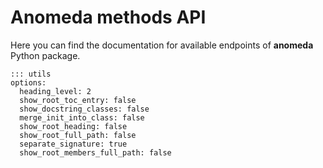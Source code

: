 # Anomeda methods API

Here you can find the documentation for available endpoints of **anomeda** Python package.

    ::: utils
    options:
      heading_level: 2
      show_root_toc_entry: false
      show_docstring_classes: false
      merge_init_into_class: false
      show_root_heading: false
      show_root_full_path: false
      separate_signature: true
      show_root_members_full_path: false